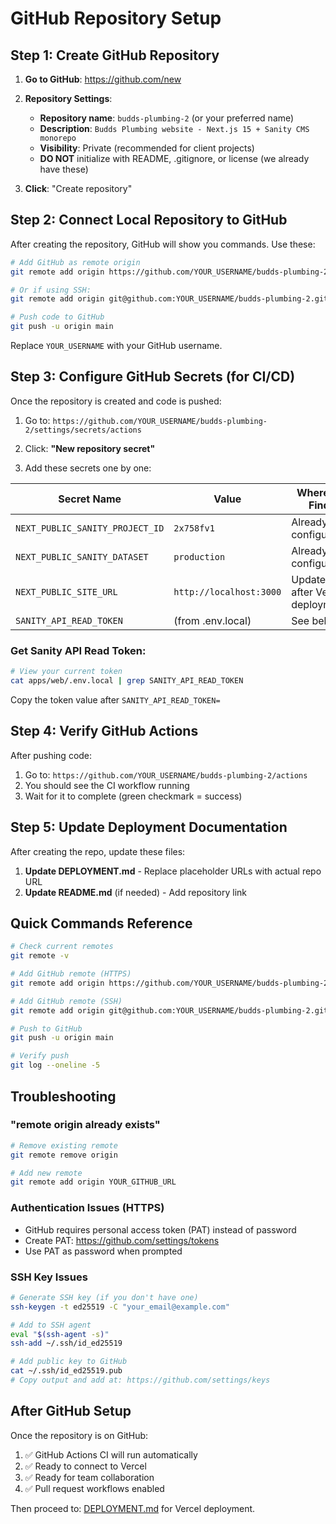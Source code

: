 # GitHub Repository Setup

## Step 1: Create GitHub Repository

1. **Go to GitHub**: https://github.com/new

2. **Repository Settings**:
   - **Repository name**: `budds-plumbing-2` (or your preferred name)
   - **Description**: `Budds Plumbing website - Next.js 15 + Sanity CMS monorepo`
   - **Visibility**: Private (recommended for client projects)
   - **DO NOT** initialize with README, .gitignore, or license (we already have these)

3. **Click**: "Create repository"

## Step 2: Connect Local Repository to GitHub

After creating the repository, GitHub will show you commands. Use these:

```bash
# Add GitHub as remote origin
git remote add origin https://github.com/YOUR_USERNAME/budds-plumbing-2.git

# Or if using SSH:
git remote add origin git@github.com:YOUR_USERNAME/budds-plumbing-2.git

# Push code to GitHub
git push -u origin main
```

Replace `YOUR_USERNAME` with your GitHub username.

## Step 3: Configure GitHub Secrets (for CI/CD)

Once the repository is created and code is pushed:

1. Go to: `https://github.com/YOUR_USERNAME/budds-plumbing-2/settings/secrets/actions`

2. Click: **"New repository secret"**

3. Add these secrets one by one:

| Secret Name                     | Value                   | Where to Find                  |
| ------------------------------- | ----------------------- | ------------------------------ |
| `NEXT_PUBLIC_SANITY_PROJECT_ID` | `2x758fv1`              | Already configured             |
| `NEXT_PUBLIC_SANITY_DATASET`    | `production`            | Already configured             |
| `NEXT_PUBLIC_SITE_URL`          | `http://localhost:3000` | Update after Vercel deployment |
| `SANITY_API_READ_TOKEN`         | (from .env.local)       | See below                      |

### Get Sanity API Read Token:

```bash
# View your current token
cat apps/web/.env.local | grep SANITY_API_READ_TOKEN
```

Copy the token value after `SANITY_API_READ_TOKEN=`

## Step 4: Verify GitHub Actions

After pushing code:

1. Go to: `https://github.com/YOUR_USERNAME/budds-plumbing-2/actions`
2. You should see the CI workflow running
3. Wait for it to complete (green checkmark = success)

## Step 5: Update Deployment Documentation

After creating the repo, update these files:

1. **Update DEPLOYMENT.md** - Replace placeholder URLs with actual repo URL
2. **Update README.md** (if needed) - Add repository link

## Quick Commands Reference

```bash
# Check current remotes
git remote -v

# Add GitHub remote (HTTPS)
git remote add origin https://github.com/YOUR_USERNAME/budds-plumbing-2.git

# Add GitHub remote (SSH)
git remote add origin git@github.com:YOUR_USERNAME/budds-plumbing-2.git

# Push to GitHub
git push -u origin main

# Verify push
git log --oneline -5
```

## Troubleshooting

### "remote origin already exists"

```bash
# Remove existing remote
git remote remove origin

# Add new remote
git remote add origin YOUR_GITHUB_URL
```

### Authentication Issues (HTTPS)

- GitHub requires personal access token (PAT) instead of password
- Create PAT: https://github.com/settings/tokens
- Use PAT as password when prompted

### SSH Key Issues

```bash
# Generate SSH key (if you don't have one)
ssh-keygen -t ed25519 -C "your_email@example.com"

# Add to SSH agent
eval "$(ssh-agent -s)"
ssh-add ~/.ssh/id_ed25519

# Add public key to GitHub
cat ~/.ssh/id_ed25519.pub
# Copy output and add at: https://github.com/settings/keys
```

## After GitHub Setup

Once the repository is on GitHub:

1. ✅ GitHub Actions CI will run automatically
2. ✅ Ready to connect to Vercel
3. ✅ Ready for team collaboration
4. ✅ Pull request workflows enabled

Then proceed to: [DEPLOYMENT.md](DEPLOYMENT.md) for Vercel deployment.
